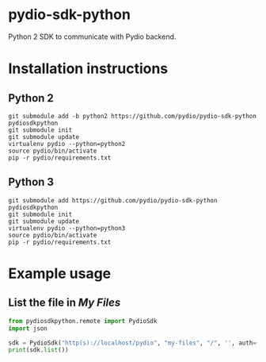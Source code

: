 pydio-sdk-python
================

Python 2 SDK to communicate with Pydio backend.

Installation instructions
=========================

Python 2
--------

    git submodule add -b python2 https://github.com/pydio/pydio-sdk-python pydiosdkpython
    git submodule init
    git submodule update
    virtualenv pydio --python=python2
    source pydio/bin/activate
    pip -r pydio/requirements.txt

Python 3
--------

    git submodule add https://github.com/pydio/pydio-sdk-python pydiosdkpython
    git submodule init
    git submodule update
    virtualenv pydio --python=python3
    source pydio/bin/activate
    pip -r pydio/requirements.txt

Example usage
=============

List the file in *My Files*
---------------------------

```python
from pydiosdkpython.remote import PydioSdk
import json

sdk = PydioSdk("http(s)://localhost/pydio", "my-files", "/", '', auth=('user', 'password'))
print(sdk.list())
```


